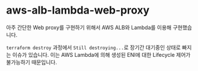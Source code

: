# aws-alb-lambda-web-proxy

아주 간단한 Web proxy를 구현하기 위해서 AWS ALB와 Lambda를 이용해 구현했습니다.

`terraform destroy` 과정에서 `Still destroying...`로 장기간 대기중인 상태로 빠지는 이슈가 있습니다. 이는 AWS Lambda에 의해 생성된 ENI에 대한 Lifecycle 제어가 불가능하기 때문입니다.
